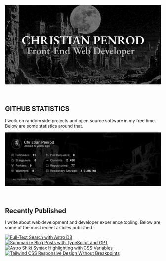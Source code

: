 
<picture>
  <source media="(prefers-color-scheme: dark)" srcset="assets/banner.dark.png?v=283443f6-24e0-4d2a-9306-311963d69436" width="843px" />
  <source media="(prefers-color-scheme: light)" srcset="assets/banner.light.png?v=283443f6-24e0-4d2a-9306-311963d69436" width="843px" />
  <img src="assets/banner.dark.png?v=283443f6-24e0-4d2a-9306-311963d69436" alt="Banner" width="843px" />
</picture>
<br />
<br />
<br />
<h2>GITHUB STATISTICS</h2>
<p>I work on random side projects and open source software in my free time. Below are some statistics around that.</p>
<picture>
  <source media="(prefers-color-scheme: dark)" srcset="assets/statistics.dark.png?v=283443f6-24e0-4d2a-9306-311963d69436" width="843px" />
  <source media="(prefers-color-scheme: light)" srcset="assets/statistics.light.png?v=283443f6-24e0-4d2a-9306-311963d69436" width="843px" />
  <img src="assets/statistics.dark.png?v=283443f6-24e0-4d2a-9306-311963d69436" alt="Github Statistics" width="843px" />
</picture>
<br />
<br />
<br />
<h2>Recently Published</h2>
<p>I write about web development and developer experience tooling. Below are some of the most recent articles published.</p>
<a href="https://christianpenrod.com/blog/full-text-search-with-astro-db"><img src="https://christianpenrod.com/blog/full-text-search-with-astro-db.png?v=283443f6-24e0-4d2a-9306-311963d69436" alt="Full-Text Search with Astro DB" width="421px" /></a>
<a href="https://christianpenrod.com/blog/summarize-blog-posts-with-typescript-and-gpt"><img src="https://christianpenrod.com/blog/summarize-blog-posts-with-typescript-and-gpt.png?v=283443f6-24e0-4d2a-9306-311963d69436" alt="Summarize Blog Posts with TypeScript and GPT" width="421px" /></a>
<a href="https://christianpenrod.com/blog/astro-shiki-syntax-highlighting-with-css-variables"><img src="https://christianpenrod.com/blog/astro-shiki-syntax-highlighting-with-css-variables.png?v=283443f6-24e0-4d2a-9306-311963d69436" alt="Astro Shiki Syntax Highlighting with CSS Variables" width="421px" /></a>
<a href="https://christianpenrod.com/blog/tailwindcss-responsive-design-without-breakpoints"><img src="https://christianpenrod.com/blog/tailwindcss-responsive-design-without-breakpoints.png?v=283443f6-24e0-4d2a-9306-311963d69436" alt="Tailwind CSS Responsive Design Without Breakpoints" width="421px" /></a>
